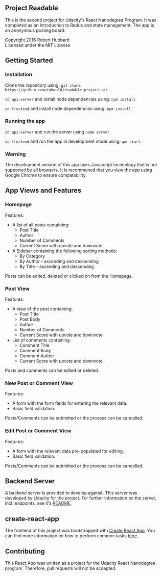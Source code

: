 ## Project Readable

This is the second project for Udacity's React Nanodegree Program. It was completed as an introduction to Redux and state management. The app is an anonymous posting board.

Copyright 2016 Robert Hubbard  
Licensed under the MIT License


## Getting Started
### Installation

Clone the repository using:
`git clone https://github.com/robwa10/readable-project.git`

`cd api-server` and install node dependencies using:
`npm install`

`cd frontend` and install node dependencies using:
`npm install`

### Running the app
`cd api-server` and run the server using `node server`.

`cd frontend` and run the app in development mode using `npm start`.

### ****Warning****
The development version of this app uses Javascript technology that is not supported by all browsers. It is recommened that you view the app using Google Chrome to ensure compatability.


## App Views and Features

### Homepage
Features:
* A list of all posts containing:
  * Post Title
  * Author
  * Number of Comments
  * Current Score with upvote and downvote
* A Sidebar containing the following sorting methods:
  * By Category
  * By Author - ascending and descending
  * By Title - ascending and descending

Posts can be edited, deleted or clicked on from the Homepage.

### Post View
Features:
* A view of the post containing:
  * Post Title
  * Post Body
  * Author
  * Number of Comments
  * Current Score with upvote and downvote
* List of comments containing:
  * Comment Title
  * Comment Body
  * Comment Author
  * Current Score with upvote and downvote

Posts and comments can be edited or deleted.

### New Post or Comment View
Features:
* A form with the form fields for entering the relevant data.
* Basic field validation.

Posts/Comments can be submitted or the process can be cancelled.

### Edit Post or Comment View
Features:
* A form with the relevant data pre-populated for editing.
* Basic field validation.

Posts/Comments can be submitted or the process can be cancelled.

## Backend Server

A backend server is provided to develop against. This server was developed by Udacity for the project. For further information on the server, incl. endpoints, see it's [README](https://github.com/robwa10/readable-project/blob/master/api-server/README.md).


## create-react-app

The frontend of this project was bootstrapped with [Create React App](https://github.com/facebookincubator/create-react-app). You can find more information on how to perform common tasks [here](https://github.com/facebookincubator/create-react-app/blob/master/packages/react-scripts/template/README.md).

## Contributing
This React App was written as a project for the Udacity React Nanodegree program. Therefore, pull requests will not be accepted.
